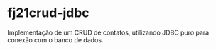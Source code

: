 # fj21crud-jdbc
Implementação de um CRUD de contatos, utilizando JDBC puro para conexão com o banco de dados.
